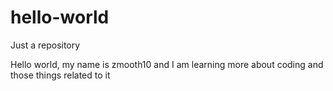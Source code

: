 # hello-world
Just a repository

Hello world, my name is zmooth10 and I am learning more about coding and those things related to it
